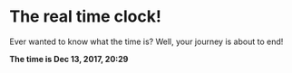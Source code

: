 # The real time clock!

Ever wanted to know what the time is? Well, your journey is about to end!

**The time is Dec 13, 2017, 20:29**